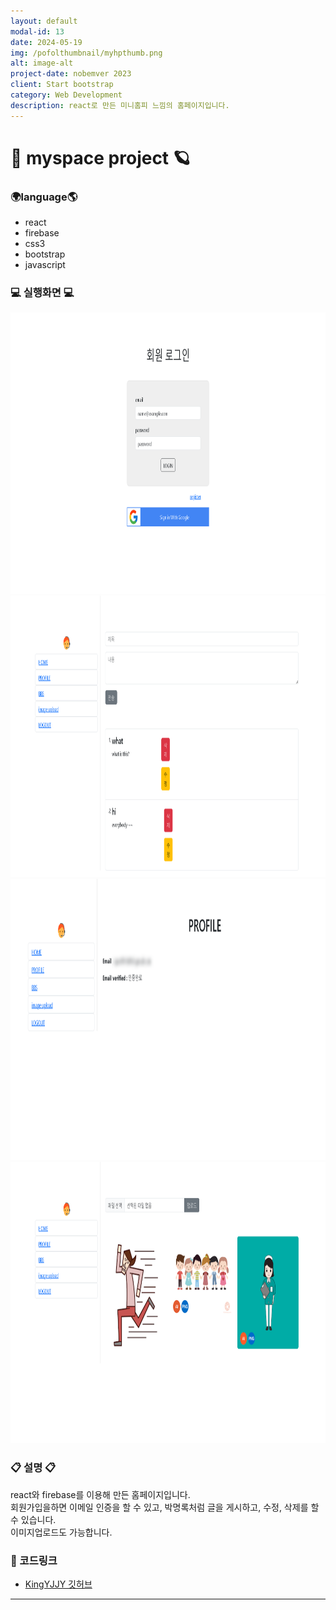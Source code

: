 ```yaml
---
layout: default
modal-id: 13
date: 2024-05-19
img: /pofolthumbnail/myhpthumb.png
alt: image-alt
project-date: nobemver 2023
client: Start bootstrap
category: Web Development
description: react로 만든 미니홈피 느낌의 홈페이지입니다.
---
```



# 🌌 myspace project 🪐
### 🌍language🌎
- react
- firebase
- css3
- bootstrap
- javascript
  



### 💻 실행화면 💻
<img src="../img/project/myhp/login.png" width="600" height="450">  
<img src="../img/project/myhp/bbs.png" width="600" height="450">  
<img src="../img/project/myhp/profile.png" width="600" height="450">  
<img src="../img/project/myhp/imgupload.png" width="600" height="450">  




### 📋 설명 📋

react와 firebase를 이용해 만든 홈페이지입니다.<br/>
회원가입을하면 이메일 인증을 할 수 있고, 박명록처럼 글을 게시하고, 수정, 삭제를 할 수 있습니다.<br/>
이미지업로드도 가능합니다.



### 📌 코드링크 
- [KingYJJY 깃허브](https://github.com/kingyjjy/myhomepage "https://github.com/kingyjjy/myhomepage")
  


---